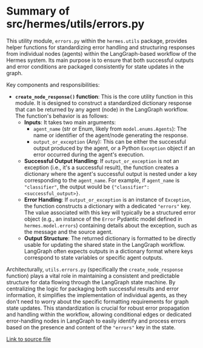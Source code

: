 # Summary of src/hermes/utils/errors.py

This utility module, `errors.py` within the `hermes.utils` package, provides helper functions for standardizing error handling and structuring responses from individual nodes (agents) within the LangGraph-based workflow of the Hermes system. Its main purpose is to ensure that both successful outputs and error conditions are packaged consistently for state updates in the graph.

Key components and responsibilities:
-   **`create_node_response()` function**: This is the core utility function in this module. It is designed to construct a standardized dictionary response that can be returned by any agent (node) in the LangGraph workflow. The function's behavior is as follows:
    -   **Inputs**: It takes two main arguments:
        -   `agent_name` (str or Enum, likely from `model.enums.Agents`): The name or identifier of the agent/node generating the response.
        -   `output_or_exception` (Any): This can be either the successful output produced by the agent, or a Python `Exception` object if an error occurred during the agent's execution.
    -   **Successful Output Handling**: If `output_or_exception` is not an exception (i.e., it's a successful result), the function creates a dictionary where the agent's successful output is nested under a key corresponding to the `agent_name`. For example, if `agent_name` is `"classifier"`, the output would be `{"classifier": <successful_output>}`.
    -   **Error Handling**: If `output_or_exception` is an instance of `Exception`, the function constructs a dictionary with a dedicated `"errors"` key. The value associated with this key will typically be a structured error object (e.g., an instance of the `Error` Pydantic model defined in `hermes.model.errors`) containing details about the exception, such as the message and the source agent.
    -   **Output Structure**: The returned dictionary is formatted to be directly usable for updating the shared state in the LangGraph workflow. LangGraph often expects outputs in a dictionary format where keys correspond to state variables or specific agent outputs.

Architecturally, `utils.errors.py` (specifically the `create_node_response` function) plays a vital role in maintaining a consistent and predictable structure for data flowing through the LangGraph state machine. By centralizing the logic for packaging both successful results and error information, it simplifies the implementation of individual agents, as they don't need to worry about the specific formatting requirements for graph state updates. This standardization is crucial for robust error propagation and handling within the workflow, allowing conditional edges or dedicated error-handling nodes in LangGraph to easily identify and process errors based on the presence and content of the `"errors"` key in the state.

[Link to source file](../../../src/hermes/utils/errors.py) 